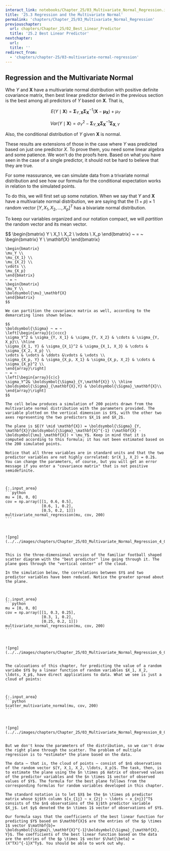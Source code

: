 ```yaml
---
interact_link: notebooks/Chapter_25/03_Multivariate_Normal_Regression.ipynb
title: '25.3 Regression and the Multivariate Normal'
permalink: 'chapters/Chapter_25/03_Multivariate_Normal_Regression'
previouschapter:
  url: chapters/Chapter_25/02_Best_Linear_Predictor
  title: '25.2 Best Linear Predictor'
nextchapter:
  url: 
  title: ''
redirect_from:
  - 'chapters/chapter-25/03-multivariate-normal-regression'
---
```


## Regression and the Multivariate Normal

Whe $Y$ and $\mathbf{X}$ have a multivariate normal distribution with positive definite covariance matrix, then best linear predictor derived in the previous section is the best among all predictors of $Y$ based on $\mathbf{X}$. That is,

$$
~E(Y \mid \mathbf{X}) = \boldsymbol{\Sigma}_{Y, \mathbf{X}}\boldsymbol{\Sigma}_\mathbf{X}^{-1} (\mathbf{X} - \boldsymbol{\mu}_\mathbf{X}) + \mu_Y
$$

$$
Var(Y \mid \mathbf{X}) = \sigma_Y^2 - \boldsymbol{\Sigma}_{Y, \mathbf{X}}\boldsymbol{\Sigma}_\mathbf{X}^{-1} \boldsymbol{\Sigma}_{\mathbf{X}, Y}
$$


Also, the conditional distribution of $Y$ given $\mathbf{X}$ is normal.

These results are extensions of those in the case where $Y$ was predicted based on just one predictor $X$. To prove them, you need some linear algebra and some patience. We won't do the proofs here. Based on what you have seen in the case of a single predictor, it should not be hard to believe that they are true.

For some reassurance, we can simulate data from a trivariate normal distribution and see how our formula for the conditional expectation works in relation to the simulated points.

To do this, we will first set up some notation. When we say that $Y$ and $\mathbf{X}$ have a multivariate normal distribution, we are saying that the $(1+p) \times 1$ random vector $[Y, X_1, X_2, \ldots, X_p]^T$ has a bivariate normal distribution.

To keep our variables organized and our notation compact, we will *partition* the random vector and its mean vector.

$$
\begin{bmatrix}
Y \\
X_1 \\
X_2 \\
\vdots \\
X_p
\end{bmatrix}
~ = ~ 
\begin{bmatrix}
Y \\
\mathbf{X}
\end{bmatrix}
~~~~~~~~~~~~~~~
\begin{bmatrix}
\mu_Y \\
\mu_{X_1} \\
\mu_{X_2} \\
\vdots \\
\mu_{X_p}
\end{bmatrix}
~ = ~ 
\begin{bmatrix}
\mu_Y \\
\boldsymbol{\mu}_\mathbf{X}
\end{bmatrix}
$$

We can partition the covariance matrix as well, according to the demarcating lines shown below.

$$
\boldsymbol{\Sigma} ~ = ~
\left[\begin{array}{c|cccc}
\sigma_Y^2 & \sigma_{Y, X_1} & \sigma_{Y, X_2} & \cdots & \sigma_{Y, X_p}\\ \hline
\sigma_{X_1, Y} & \sigma_{X_1}^2 & \sigma_{X_1, X_3} & \cdots & \sigma_{X_2, X_p} \\ 
\vdots & \vdots & \ddots &\vdots & \vdots \\ 
\sigma_{X_p, Y} & \sigma_{X_p, X_1} & \sigma_{X_p, X_2} & \cdots & \sigma_{X_p}^2 \\
\end{array}\right]
~ = ~ 
\left[\begin{array}{c|c}
\sigma_Y^2& \boldsymbol{\Sigma}_{Y,\mathbf{X}} \\ \hline
\boldsymbol{\Sigma}_{\mathbf{X},Y} & \boldsymbol{\Sigma}_\mathbf{X}\\
\end{array}\right]
$$

The cell below produces a simulation of 200 points drawn from the multivariate normal distribution with the parameters provided. The variable plotted on the vertical dimension is $Y$, with the other two axes representing the two predictors $X_1$ and $X_2$.

The plane is $E(Y \mid \mathbf{X}) = \boldsymbol{\Sigma}_{Y, \mathbf{X}}\boldsymbol{\Sigma}_\mathbf{X}^{-1} (\mathbf{X} - \boldsymbol{\mu}_\mathbf{X}) + \mu_Y$. Keep in mind that it is computed according to this formula; it has not been estimated based on the 200 simulated points.

Notice that all three variables are in standard units and that the two predictor variables are not highly correlated: $r(X_1, X_2) = 0.2$. You can change the parameters, of course, but you will get an error message if you enter a "covariance matrix" that is not positive semidefinite.



{:.input_area}
```python
mu = [0, 0, 0]
cov = np.array([[1, 0.6, 0.5],
                [0.6, 1, 0.2],
                [0.5, 0.2, 1]])
multivariate_normal_regression(mu, cov, 200)
```



![png](../../images/chapters/Chapter_25/03_Multivariate_Normal_Regression_4_0.png)


This is the three-dimensional version of the familiar football shaped scatter diagram with the "best predictor" line going through it. The plane goes through the "vertical center" of the cloud.

In the simulation below, the correlations between $Y$ and two predictor variables have been reduced. Notice the greater spread about the plane.



{:.input_area}
```python
mu = [0, 0, 0]
cov = np.array([[1, 0.3, 0.25],
                [0.3, 1, 0.2],
                [0.25, 0.2, 1]])
multivariate_normal_regression(mu, cov, 200)
```



![png](../../images/chapters/Chapter_25/03_Multivariate_Normal_Regression_6_0.png)


The calcuations of this chapter, for predicting the value of a random variabe $Y$ by a linear function of random variables $X_1, X_2, \ldots, X_p$, have direct applications to data. What we see is just a cloud of points:



{:.input_area}
```python
Scatter_multivariate_normal(mu, cov, 200)
```



![png](../../images/chapters/Chapter_25/03_Multivariate_Normal_Regression_8_0.png)


But we don't know the parameters of the distribution, so we can't draw the right plane through the scatter. The problem of multiple regression is to *estimate* the plane based on the data.

The data – that is, the cloud of points – consist of $n$ observations of the random vector $[Y, X_1, X_2, \ldots, X_p]$. The task, then, is to estimate the plane using the $n \times p$ matrix of observed values of the predictor variables and the $n \times 1$ vector of observed values of $Y$. The formula for the best plane follows from the corresponding formulas for random variables developed in this chapter.

The standard notation is to let $X$ be the $n \times p$ predictor matrix whose $j$th column $[x_{1j} ~ x_{2j} ~ \ldots ~ x_{nj}]^T$ consists of the $n$ observations of the $j$th predictor variable $X_j$. Let $y$ denoted the $n \times 1$ vector of observations of $Y$. 

Our formula says that the coefficients of the best linear function for predicting $Y$ based on $\mathbf{X}$ are the entries of the $p \times 1$ vector $\mathbf{b}= \boldsymbol{\Sigma}\_\mathbf{X}^{-1}\boldsymbol{\Sigma}_{\mathbf{X}, Y}$. The coefficients of the best linear function based on the data are the entries of the $p \times 1$ vector $\hat{\beta} = (X^TX)^{-1}X^Ty$. You should be able to work out why.
